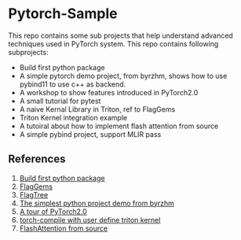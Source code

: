 # Pytorch-Sample
This repo contains some sub projects that help understand advanced techniques used in PyTorch system. This repo contains following subprojects:
* Build first python package
* A simple pytorch demo project, from byrzhm, shows how to use pybind11 to use c++ as backend.
* A workshop to show features introduced in PyTorch2.0
* A small tutorial for pytest
* A naive Kernal Library in Triton, ref to FlagGems
* Triton Kernel integration example
* A tutoiral about how to implement flash attention from source
* A simple pybind project, support MLIR pass

## References
1. [Build first python package](https://medium.com/@ebimsv/building-python-packages-07fbfbb959a9)
2. [FlagGems](https://github.com/FlagOpen/FlagGems)
3. [FlagTree](https://github.com/FlagTree/flagtree)
4. [The simplest python project demo from byrzhm](https://github.com/byrzhm/cuda-examples)
5. [A tour of PyTorch2.0](https://shashankprasanna.com/workshops/a-tour-of-pytorch2/)
6. [torch-compile with user define triton kernel](https://colab.research.google.com/github/pytorch/tutorials/blob/gh-pages/_downloads/f827f181506a79226f4ffbcf7c9a5a50/torch_compile_user_defined_triton_kernel_tutorial.ipynb#scrollTo=TPb8ir5Vjt2M)
7. [FlashAttention from source](https://www.bilibili.com/video/BV1FM9XYoEQ5/?spm_id_from=333.788.videopod.episodes&vd_source=7cc24e214309f4db17f1dda017fc6683&p=2)
